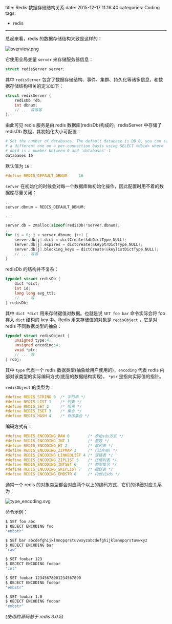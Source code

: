 title: Redis 数据存储结构关系
date: 2015-12-17 11:16:40
categories: Coding
tags:
 - redis
---


总起来看，redis 的数据存储结构大致是这样的：

![overview.png](overview.png)

它使用全局变量 `server` 来存储服务器信息：

```c
struct redisServer server;
```

其中 `redisServer` 包含了数据存储结构、事件、集群、持久化等诸多信息，和数据存储结构相关的定义如下：

```c
struct redisServer {
    redisDb *db;
    int dbnum;
    // ... 等等等
};
```

由此可见 redis 服务是由 redis 数据库(redisDb)构成的。redisServer 中存储了 redisDb 数组，其初始化大小可配置：

```sh
# Set the number of databases. The default database is DB 0, you can select
# a different one on a per-connection basis using SELECT <dbid> where
# dbid is a number between 0 and 'databases'-1
databases 16
```

默认值为 `16` :

```c
#define REDIS_DEFAULT_DBNUM     16
```

`server` 在初始化的时候会对每一个数据库做初始化操作，因此配置时用不着的数据库尽量关闭：

```c
...
server.dbnum = REDIS_DEFAULT_DBNUM;

...

server.db = zmalloc(sizeof(redisDb)*server.dbnum);
...
for (j = 0; j < server.dbnum; j++) {
    server.db[j].dict = dictCreate(&dbDictType,NULL);
    server.db[j].expires = dictCreate(&keyptrDictType,NULL);
    server.db[j].blocking_keys = dictCreate(&keylistDictType,NULL);
    // ... 等等
}
```

redisDb 的结构并不复杂：

```c
typedef struct redisDb {
    dict *dict;
    int id;
    long long avg_ttl;
    // ... 等
} redisDb;
```

其中 `dict *dict` 用来存储键值对数据。也就是说 `SET foo bar` 命令实际会将 foo 存入 `dict` 结构的 key 中。Redis 用来存储值的对象是 `redisObject` ，它是对 redis 不同数据类型的抽象：

```c
typedef struct redisObject {
    unsigned type:4;
    unsigned encoding:4;
    void *ptr;
    // ... 等
} robj;
```

其中 `type` 代表一个 redis 数据类型(抽象给用户使用的)，`encoding` 代表 redis 内部对该类型的实际编码方式(底层的数据结构实现)， `*ptr` 是指向实际值的指针。

`redisObject` 的类型为：

```c
#define REDIS_STRING 0  /* 字符串 */
#define REDIS_LIST 1    /* 列表 */
#define REDIS_SET 2     /* 哈希 */
#define REDIS_ZSET 3    /* 集合 */
#define REDIS_HASH 4    /* 有序集合 */
```

编码方式有：

```c
#define REDIS_ENCODING_RAW 0        /* 原始sds方式 */
#define REDIS_ENCODING_INT 1        /* 整数 */
#define REDIS_ENCODING_HT 2         /* 散列表 */
#define REDIS_ENCODING_ZIPMAP 3     /* (已弃用) */
#define REDIS_ENCODING_LINKEDLIST 4 /* 双链表 */
#define REDIS_ENCODING_ZIPLIST 5    /* 压缩列表 */
#define REDIS_ENCODING_INTSET 6     /* 整型集合 */
#define REDIS_ENCODING_SKIPLIST 7   /* 跳跃表 */
#define REDIS_ENCODING_EMBSTR 8     /* 内嵌式sds */
```

通常一个 redis 的对象类型都会对应两个以上的编码方式，它们的详细对应关系为：

![type_encoding.svg](type_encoding.svg)

命令示例：

```sh
$ SET foo abc
$ OBJECT ENCODING foo  
"embstr"

$ SET bar abcdefghijklmnopqrstuvwxyzabcdefghijklmnopqrstuvwxyz
$ OBJECT ENCODING bar
"raw"

$ SET foobar 123
$ OBJECT ENCODING foobar
"int"

$ SET foobar 12345678901234567890
$ OBJECT ENCODING foobar
"embstr"

$ SET foobar 1.0
$ OBJECT ENCODING foobar
"embstr"
```
_(使用的源码基于 redis 3.0.5)_